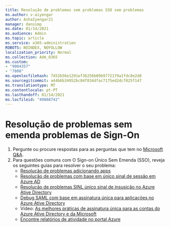 ```yaml
---
title: Resolução de problemas sem problemas SSO sem problemas
ms.author: v-aiyengar
author: AshaIyengar21
manager: dansimp
ms.date: 01/14/2021
ms.audience: Admin
ms.topic: article
ms.service: o365-administration
ROBOTS: NOINDEX, NOFOLLOW
localization_priority: Normal
ms.collection: Adm_O365
ms.custom:
- "9004357"
- "7808"
ms.openlocfilehash: 7452b56e1291ef36256b09b9772179a1fdc8e2d8
ms.sourcegitcommit: a44b6b34952bc84f834dfac7175ed2dcf025f147
ms.translationtype: MT
ms.contentlocale: pt-PT
ms.lasthandoff: 01/14/2021
ms.locfileid: "49868742"
---
```

# <a name="troubleshooting-seamless-single-sign-on-issues"></a>Resolução de problemas sem emenda problemas de Sign-On

1. Pergunte ou procure respostas para as perguntas que tem no [Microsoft Q&A](https://docs.microsoft.com/azure/active-directory/reports-monitoring/howto-find-activity-reports#troubleshoot-issues-with-activity-reports).
1. Para questões comuns com O Sign-on Único Sem Emenda (SSO), reveja os seguintes guias para resolver o seu problema:
    - [Resolução de problemas adicionando apps](https://docs.microsoft.com/azure/active-directory/manage-apps/troubleshoot-adding-apps) 
    - [Resolução de problemas com base em único sinal de sessão em Azure AD](https://docs.microsoft.com/azure/active-directory/manage-apps/troubleshoot-password-ba) 
    - [Resolução de problemas SINL único sinal de insusição no Azure Ative Directory](https://docs.microsoft.com/azure/active-directory/manage-apps/troubleshoot-saml-based-sso) 
    - [Debug SAML com base em assinatura única para aplicações no Azure Ative Directory](https://docs.microsoft.com/azure/active-directory/manage-apps/debug-saml-sso-issues) 
    - Vídeo: [As melhores práticas de assinatura única para as contas do Azure Ative Directory e da Microsoft](https://azure.microsoft.com/resources/videos/ignite-2018-single-sign-on-best-practices-for-azure-active-directory-and-microsoft-accounts/) 
    - [Encontre relatórios de atividade no portal Azure](https://docs.microsoft.com/azure/active-directory/reports-monitoring/howto-find-activity-reports#troubleshoot-issues-with-activity-reports)
